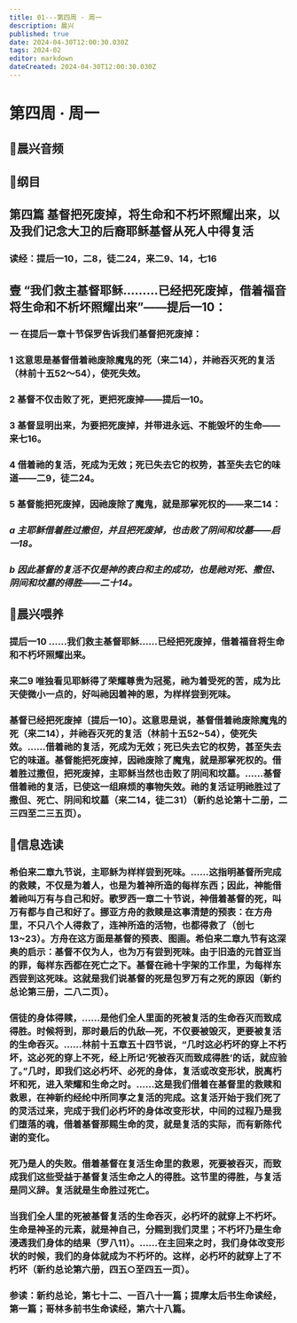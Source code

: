 ```yaml
---
title: 01---第四周 · 周一
description: 晨兴
published: true
date: 2024-04-30T12:00:30.030Z
tags: 2024-02
editor: markdown
dateCreated: 2024-04-30T12:00:30.030Z
---
```


# 第四周 · 周一
## 🎵晨兴音频

## 📖纲目

## 第四篇   基督把死废掉，将生命和不朽坏照耀出来，以及我们记念大卫的后裔耶稣基督从死人中得复活

### 读经：提后一10，二8，徒二24，来二9、14，七16

## 壹   “我们救主基督耶稣………已经把死废掉，借着福音将生命和不析坏照耀出来”——提后一10：

### 一   在提后一章十节保罗告诉我们基督把死废掉：

### 1   这意思是基督借着祂废除魔鬼的死（来二14），并祂吞灭死的复活（林前十五52～54），使死失效。

### 2   基督不仅击败了死，更把死废掉——提后一10。

### 3   基督显明出来，为要把死废掉，并带进永远、不能毁坏的生命——来七16。

### 4   借着祂的复活，死成为无效；死已失去它的权势，甚至失去它的味道——二9，徒二24。

### 5   基督能把死废掉，因祂废除了魔鬼，就是那掌死权的——来二14：

### *a   主耶稣借着胜过撒但，并且把死废掉，也击败了阴间和坟墓——启一18。*

### *b   因此基督的复活不仅是神的表白和主的成功，也是祂对死、撒但、阴间和坟墓的得胜——二十14。*

## 📖晨兴喂养

### **提后一10**    **……我们救主基督耶稣……已经把死废掉，借着福音将生命和不朽坏照耀出来。**

### **来二9**    **唯独看见耶稣得了荣耀尊贵为冠冕，祂为着受死的苦，成为比天使微小一点的，好叫祂因着神的恩，为样样尝到死味。**

### 基督已经把死废掉〔提后一10〕。这意思是说，基督借着祂废除魔鬼的死（来二14），并祂吞灭死的复活（林前十五52~54），使死失效。……借着祂的复活，死成为无效；死已失去它的权势，甚至失去它的味道。基督能把死废掉，因祂废除了魔鬼，就是那掌死权的。借着胜过撒但，把死废掉，主耶稣当然也击败了阴间和坟墓。……基督借着祂的复活，已使这一组麻烦的事物失效。祂的复活证明祂胜过了撒但、死亡、阴间和坟墓（来二14，徒二31）（新约总论第十二册，二三四至二三五页）。

## 📖信息选读

### 希伯来二章九节说，主耶稣为样样尝到死味。……这指明基督所完成的救赎，不仅是为着人，也是为着神所造的每样东西；因此，神能借着祂叫万有与自己和好。歌罗西一章二十节说，神借着基督的死，叫万有都与自己和好了。挪亚方舟的救赎是这事清楚的预表：在方舟里，不只八个人得救了，连神所造的活物，也都得救了（创七13~23）。方舟在这方面是基督的预表、图画。希伯来二章九节有这深奥的启示：基督不仅为人，也为万有尝到死味。由于旧造的元首亚当的罪，每样东西都在死亡之下。基督在祂十字架的工作里，为每样东西尝到这死味。这就是我们说基督的死是包罗万有之死的原因（新约总论第三册，二八二页）。

### 信徒的身体得赎，……是他们全人里面的死被复活的生命吞灭而致成得胜。时候将到，那时最后的仇敌—死，不仅要被毁灭，更要被复活的生命吞灭。……林前十五章五十四节说，“几时这必朽坏的穿上不朽坏，这必死的穿上不死，经上所记‘死被吞灭而致成得胜’的话，就应验了。”几时，即我们这必朽坏、必死的身体，复活或改变形状，脱离朽坏和死，进入荣耀和生命之时。……这是我们借着在基督里的救赎和救恩，在神新约经纶中所同享之复活的完成。这复活开始于我们死了的灵活过来，完成于我们必朽坏的身体改变形状，中间的过程乃是我们堕落的魂，借着基督那赐生命的灵，就是复活的实际，而有新陈代谢的变化。

### 死乃是人的失败。借着基督在复活生命里的救恩，死要被吞灭，而致成我们这些受益于基督复活生命之人的得胜。这节里的得胜，与复活是同义辞。复活就是生命胜过死亡。

### 当我们全人里的死被基督复活的生命吞灭，必朽坏的就穿上不朽坏。生命是神圣的元素，就是神自己，分赐到我们灵里；不朽坏乃是生命浸透我们身体的结果（罗八11）。……在主回来之时，我们身体改变形状的时候，我们的身体就成为不朽坏的。这样，必朽坏的就穿上了不朽坏（新约总论第六册，四五○至四五一页）。

### 参读：新约总论，第七十二、一百八十一篇；提摩太后书生命读经，第一篇；哥林多前书生命读经，第六十八篇。
<!-- Google tag (gtag.js) -->
<script async src="https://www.googletagmanager.com/gtag/js?id=G-1P8709Z16T"></script>
<script>
  window.dataLayer = window.dataLayer || [];
  function gtag(){dataLayer.push(arguments);}
  gtag('js', new Date());

  gtag('config', 'G-1P8709Z16T');
</script>